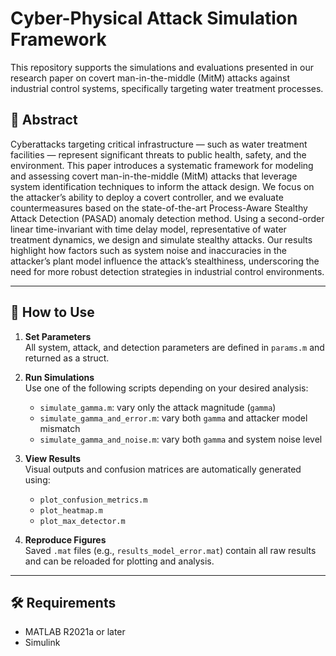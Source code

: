 # Cyber-Physical Attack Simulation Framework

This repository supports the simulations and evaluations presented in our research paper on covert man-in-the-middle (MitM) attacks against industrial control systems, specifically targeting water treatment processes.

## 📄 Abstract

Cyberattacks targeting critical infrastructure — such as water treatment facilities — represent significant threats to public health, safety, and the environment. This paper introduces a systematic framework for modeling and assessing covert man-in-the-middle (MitM) attacks that leverage system identification techniques to inform the attack design. We focus on the attacker’s ability to deploy a covert controller, and we evaluate countermeasures based on the state-of-the-art Process-Aware Stealthy Attack Detection (PASAD) anomaly detection method. Using a second-order linear time-invariant with time delay model, representative of water treatment dynamics, we design and simulate stealthy attacks. Our results highlight how factors such as system noise and inaccuracies in the attacker’s plant model influence the attack’s stealthiness, underscoring the need for more robust detection strategies in industrial control environments.

---

## 🚀 How to Use

1. **Set Parameters**  
   All system, attack, and detection parameters are defined in `params.m` and returned as a struct.

2. **Run Simulations**  
   Use one of the following scripts depending on your desired analysis:
   - `simulate_gamma.m`: vary only the attack magnitude (`gamma`)
   - `simulate_gamma_and_error.m`: vary both `gamma` and attacker model mismatch
   - `simulate_gamma_and_noise.m`: vary both `gamma` and system noise level

3. **View Results**  
   Visual outputs and confusion matrices are automatically generated using:
   - `plot_confusion_metrics.m`
   - `plot_heatmap.m`
   - `plot_max_detector.m`

4. **Reproduce Figures**  
   Saved `.mat` files (e.g., `results_model_error.mat`) contain all raw results and can be reloaded for plotting and analysis.

---

## 🛠 Requirements

- MATLAB R2021a or later
- Simulink
